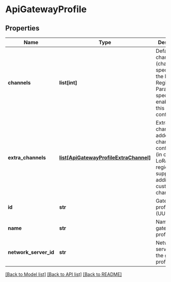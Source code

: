 # ApiGatewayProfile

## Properties
Name | Type | Description | Notes
------------ | ------------- | ------------- | -------------
**channels** | **list[int]** | Default channels (channels specified by the LoRaWAN Regional Parameters specification) enabled for this configuration. | [optional] 
**extra_channels** | [**list[ApiGatewayProfileExtraChannel]**](ApiGatewayProfileExtraChannel.md) | Extra channels added to the channel-configuration (in case the LoRaWAN region supports adding custom channels). | [optional] 
**id** | **str** | Gateway-profile ID (UUID string). | [optional] 
**name** | **str** | Name of the gateway-profile. | [optional] 
**network_server_id** | **str** | Network-server ID of the gateway-profile. | [optional] 

[[Back to Model list]](../README.md#documentation-for-models) [[Back to API list]](../README.md#documentation-for-api-endpoints) [[Back to README]](../README.md)


